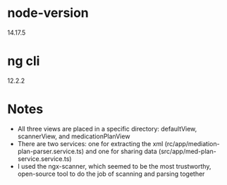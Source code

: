 # node-version
14.17.5
# ng cli
 12.2.2

# Notes
* All three views are placed in a specific directory: defaultView, scannerView, and medicationPlanView
* There are two services: one for extracting the xml (rc/app/mediation-plan-parser.service.ts) and one for sharing data (src/app/med-plan-service.service.ts) 
* I used the ngx-scanner, which seemed to be the most trustworthy, open-source tool to do the job of scanning and parsing together
